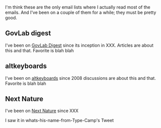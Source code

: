 I'm think these are the only email lists where I actually read most of the
emails. And I've been on a couple of them for a while; they must be pretty good.

## GovLab digest
I've been on [GovLab Digest](http://thegovlab.org/govlab-digest/) since
its inception in XXX.
Articles are about this and that.
Favorite is blah blah

## altkeyboards
I've been on
[altkeyboards](http://groups.yahoo.com/neo/groups/altkeyboards/info)
since 2008 <!-- 2008-09-27 ? -->
discussions are about this and that.
Favorite is blah blah

## Next Nature
I've been on [Next Nature]() since XXX

I saw it in whats-his-name-from-Type-Camp's Tweet
